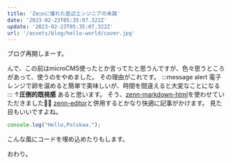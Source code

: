 ```yaml
---
title: 'Ze◯nに憧れた底辺エンジニアの末路'
date: '2023-02-23T05:35:07.322Z'
update: '2023-02-23T05:35:07.322Z'
url: '/assets/blog/hello-world/cover.jpg'
---
```


ブログ再開しまーす。

んで、この前はmicroCMS使ったとか言ってたと思うんですが、色々思うところがあって、使うのをやめました。
その理由がこれです。
:::message alert
電子レンジで卵を温めると簡単で美味しいが、時間を間違えると大変なことになる
:::
↑**圧倒的既視感**
あると思います。
そう、[zenn-markdown-html](https://github.com/zenn-dev/zenn-editor/tree/main/packages/zenn-markdown-html)を使わせていただきました👏👏
[zenn-editor](https://github.com/zenn-dev/zenn-editor/tree/main)と併用するとかなり快適に記事がかけます。
見た目もいいですよね。

```js:hello.js
console.log("Hello,Polskaa.");
```

こんな風にコードを埋め込めたりもします。

おわり。